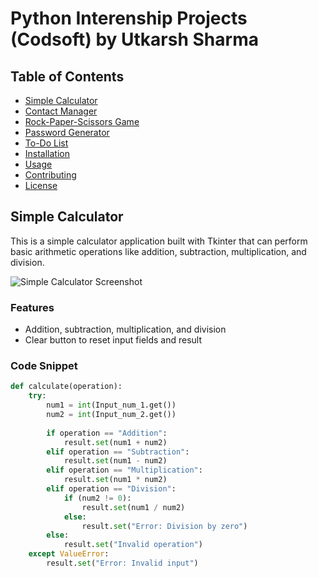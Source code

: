 # Python Interenship Projects (Codsoft)  by Utkarsh Sharma

## Table of Contents
- [Simple Calculator](#simple-calculator)
- [Contact Manager](#contact-manager)
- [Rock-Paper-Scissors Game](#rock-paper-scissors-game)
- [Password Generator](#password-generator)
- [To-Do List](#to-do-list)
- [Installation](#installation)
- [Usage](#usage)
- [Contributing](#contributing)
- [License](#license)

## Simple Calculator

This is a simple calculator application built with Tkinter that can perform basic arithmetic operations like addition, subtraction, multiplication, and division.

![Simple Calculator Screenshot](https://res.cloudinary.com/ddcxdapoi/image/upload/v1719571832/Screenshot_2024-06-28_161944_koe5jb.png)

### Features
- Addition, subtraction, multiplication, and division
- Clear button to reset input fields and result

### Code Snippet
```python
def calculate(operation):
    try:
        num1 = int(Input_num_1.get())
        num2 = int(Input_num_2.get())
        
        if operation == "Addition":
            result.set(num1 + num2)
        elif operation == "Subtraction":
            result.set(num1 - num2)
        elif operation == "Multiplication":
            result.set(num1 * num2)
        elif operation == "Division":
            if (num2 != 0):
                result.set(num1 / num2)
            else:
                result.set("Error: Division by zero")
        else:
            result.set("Invalid operation")
    except ValueError:
        result.set("Error: Invalid input")
